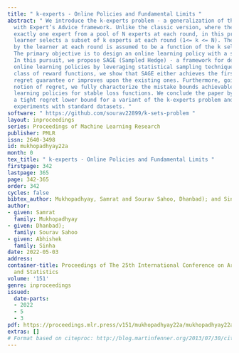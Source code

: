 ```yaml
---
title: " k-experts - Online Policies and Fundamental Limits "
abstract: " We introduce the k-experts problem - a generalization of the classic Prediction
  with Expert’s Advice framework. Unlike the classic version, where the learner selects
  exactly one expert from a pool of N experts at each round, in this problem, the
  learner selects a subset of k experts at each round (1<= k <= N). The reward obtained
  by the learner at each round is assumed to be a function of the k selected experts.
  The primary objective is to design an online learning policy with a small regret.
  In this pursuit, we propose SAGE (Sampled Hedge) - a framework for designing efficient
  online learning policies by leveraging statistical sampling techniques. For a wide
  class of reward functions, we show that SAGE either achieves the first sublinear
  regret guarantee or improves upon the existing ones. Furthermore, going beyond the
  notion of regret, we fully characterize the mistake bounds achievable by online
  learning policies for stable loss functions. We conclude the paper by establishing
  a tight regret lower bound for a variant of the k-experts problem and carrying out
  experiments with standard datasets. "
software: " https://github.com/sourav22899/k-sets-problem "
layout: inproceedings
series: Proceedings of Machine Learning Research
publisher: PMLR
issn: 2640-3498
id: mukhopadhyay22a
month: 0
tex_title: " k-experts - Online Policies and Fundamental Limits "
firstpage: 342
lastpage: 365
page: 342-365
order: 342
cycles: false
bibtex_author: Mukhopadhyay, Samrat and Sourav Sahoo, Dhanbad); and Sinha, Abhishek
author:
- given: Samrat
  family: Mukhopadhyay
- given: Dhanbad);
  family: Sourav Sahoo
- given: Abhishek
  family: Sinha
date: 2022-05-03
address:
container-title: Proceedings of The 25th International Conference on Artificial Intelligence
  and Statistics
volume: '151'
genre: inproceedings
issued:
  date-parts:
  - 2022
  - 5
  - 3
pdf: https://proceedings.mlr.press/v151/mukhopadhyay22a/mukhopadhyay22a.pdf
extras: []
# Format based on citeproc: http://blog.martinfenner.org/2013/07/30/citeproc-yaml-for-bibliographies/
---
```

